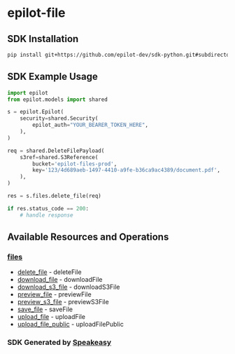 # epilot-file

<!-- Start SDK Installation -->
## SDK Installation

```bash
pip install git+https://github.com/epilot-dev/sdk-python.git#subdirectory=file
```
<!-- End SDK Installation -->

## SDK Example Usage
<!-- Start SDK Example Usage -->
```python
import epilot
from epilot.models import shared

s = epilot.Epilot(
    security=shared.Security(
        epilot_auth="YOUR_BEARER_TOKEN_HERE",
    ),
)

req = shared.DeleteFilePayload(
    s3ref=shared.S3Reference(
        bucket='epilot-files-prod',
        key='123/4d689aeb-1497-4410-a9fe-b36ca9ac4389/document.pdf',
    ),
)

res = s.files.delete_file(req)

if res.status_code == 200:
    # handle response
```
<!-- End SDK Example Usage -->

<!-- Start SDK Available Operations -->
## Available Resources and Operations


### [files](docs/files/README.md)

* [delete_file](docs/files/README.md#delete_file) - deleteFile
* [download_file](docs/files/README.md#download_file) - downloadFile
* [download_s3_file](docs/files/README.md#download_s3_file) - downloadS3File
* [preview_file](docs/files/README.md#preview_file) - previewFile
* [preview_s3_file](docs/files/README.md#preview_s3_file) - previewS3File
* [save_file](docs/files/README.md#save_file) - saveFile
* [upload_file](docs/files/README.md#upload_file) - uploadFile
* [upload_file_public](docs/files/README.md#upload_file_public) - uploadFilePublic
<!-- End SDK Available Operations -->

### SDK Generated by [Speakeasy](https://docs.speakeasyapi.dev/docs/using-speakeasy/client-sdks)
